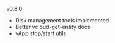 v0.8.0

* Disk management tools implemented
* Better vcloud-get-entity docs
* vApp stop/start utils

